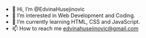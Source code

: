 - 👋 Hi, I’m @EdvinaHusejinovic
- 👀 I’m interested in Web Development and Coding.
- 🌱 I’m currently learning HTML, CSS and JavaScript.
- 📫 How to reach me edvinahusejinovic@gmail.com

<!---
EdvinaHusejinovic/EdvinaHusejinovic is a ✨ special ✨ repository because its `README.md` (this file) appears on your GitHub profile.
You can click the Preview link to take a look at your changes.
--->
